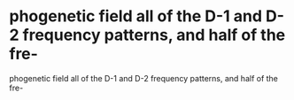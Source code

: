 # phogenetic field all of the D-1 and D-2 frequency patterns, and half of the fre-

phogenetic field all of the D-1 and D-2 frequency patterns, and half of the fre-